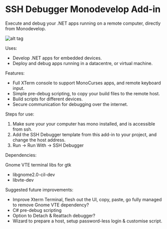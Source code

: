 # SSH Debugger Monodevelop Add-in

Execute and debug your .NET apps running on a remote computer, directly from Monodevelop.

![alt tag](https://raw.githubusercontent.com/logicethos/SSHDebugger/master/SSHDebugger.png)

Uses:

 * Develop .NET apps for embedded devices.
 * Deploy and debug apps running in a datacentre, or virtual machine.

Features:
  
 * Full XTerm console to support MonoCurses apps, and remote keyboard input.
 * Simple pre-debug scripting, to copy your build files to the remote host.
 * Build scripts for different devices.
 * Secure communication for debugging over the internet.

Steps for use:
 1. Make sure your your computer has mono installed, and is accessible from ssh.
 2. Add the SSH Debugger template from this add-in to your project, and change the host address.
 3. Run -> Run With -> SSH Debugger
  
Dependencies:

  Gnome VTE terminal libs for gtk

 * libgnome2.0-cil-dev
 * libvte-dev

Suggested future improvements:

 * Improve Xterm Terminal, flesh out the UI, copy, paste, go fully managed to remove Gnome VTE dependency?
 * C# pre-debug scripting
 * Option to Detach & Reattach debugger?
 * Wizard to prepare a host, setup password-less login & customise script.